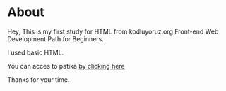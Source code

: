 # About
Hey,
This is my first study for HTML from kodluyoruz.org Front-end Web Development Path for Beginners.

I used basic HTML.

You can acces to patika [by clicking here](https://www.patika.dev/tr)

Thanks for your time.

